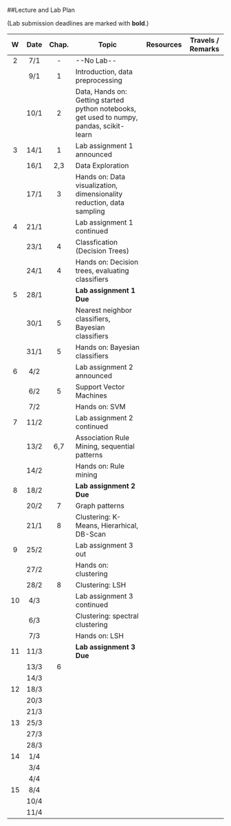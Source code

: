 ##Lecture and Lab Plan

(Lab submission deadlines are marked with **bold**.)

| W    |  Date     | Chap.     | Topic                                            | Resources | Travels / Remarks     |
|:----:|:---------:|:-----:    |--------------------------------------------------|:-------:|:------------:|
|  2   |  7/1      |   -     |         --No Lab--                              |       |              |
|      |  9/1      |   1        |  Introduction, data preprocessing  |         |              |
|      |  10/1     |   2        | Data, Hands on: Getting started python notebooks, get used to numpy, pandas, scikit-learn                         |       |              |
|  3   |  14/1     |   1       |  Lab assignment 1 announced |       |              |
|      |  16/1     |   2,3       |  Data Exploration  |         |              |
|      |  17/1     |   3        |  Hands on: Data visualization, dimensionality reduction, data sampling                       |       |              |
|  4   |  21/1     |           |    Lab assignment 1 continued                                   |       |              |
|      |  23/1     |    4       |    Classfication (Decision Trees) |         |              |
|      |  24/1     |    4       |   Hands on: Decision trees, evaluating classifiers                      |       |              |
|  5   |  28/1     |           |    **Lab assignment 1 Due**                                  |       |              |
|      |  30/1     |    5       |   Nearest neighbor classifiers, Bayesian classifiers |         |              |
|      |  31/1     |    5       |   Hands on: Bayesian classifiers                      |       |              |
|  6   |  4/2      |           |   Lab assignment 2 announced                                    |       |              |
|      |  6/2      |    5       |   Support Vector Machines |         |              |
|      |  7/2      |           |   Hands on: SVM                      |       |              |
|  7   |  11/2     |           |   Lab assignment 2 continued                                    |       |              |
|      |  13/2     |    6,7      |   Association Rule Mining, sequential patterns |         |              |
|      |  14/2     |           |   Hands on: Rule mining                      |       |              |
|  8   |  18/2     |           |   **Lab assignment 2 Due**                                    |       |              |
|      |  20/2     |    7      |   Graph patterns |         |              |
|      |  21/1     |    8       |  Clustering: K-Means, Hierarhical, DB-Scan                       |       |              |
|  9   |  25/2     |           |    Lab assignment 3 out                                    |       |              |
|      |  27/2     |           |   Hands on: clustering |         |              |
|      |  28/2     |    8       |   Clustering: LSH                       |       |              |
|  10  |  4/3      |           |    Lab assignment 3 continued                                   |       |              |
|      |  6/3      |           |   Clustering: spectral clustering |         |              |
|      |  7/3      |           |   Hands on: LSH                       |       |              |
|  11  |  11/3     |           |  **Lab assignment 3 Due**                                      |       |              |
|      |  13/3     |    6       |    |         |              |
|      |  14/3     |           |                         |       |              |
|  12  |  18/3     |           |                                       |       |              |
|      |  20/3     |           |    |         |              |
|      |  21/3     |           |                         |       |              |
|  13  |  25/3     |           |                                       |       |              |
|      |  27/3     |           |    |         |              |
|      |  28/3     |           |                         |       |              |
|  14  |  1/4      |           |                                       |       |              |
|      |  3/4      |           |    |         |              |
|      |  4/4      |           |                         |       |              |
|  15  |  8/4      |           |                                       |       |              |
|      |  10/4     |           |    |         |              |
|      |  11/4     |           |                         |       |              |
